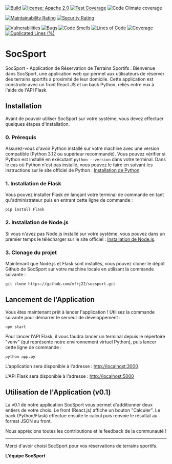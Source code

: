 [![Build](https://github.com/mfrj22/socsport/actions/workflows/build2.yml/badge.svg)](https://github.com/mfrj22/socsport/actions/workflows/build2.yml)
[![license: Apache 2.0](https://img.shields.io/badge/license-Apache_2.0-green)](LICENSE)
[![Test Coverage](https://api.codeclimate.com/v1/badges/a99728c8bb5241ef2c7f/test_coverage)](https://codeclimate.com/github/mfrj22/socsport/test_coverage)
![Code Climate coverage](https://img.shields.io/codeclimate/:format/:user/:repo)

[![Maintainability Rating](https://sonarcloud.io/api/project_badges/measure?project=mfrj22_socsport&metric=sqale_rating)](https://sonarcloud.io/summary/new_code?id=mfrj22_socsport)
[![Security Rating](https://sonarcloud.io/api/project_badges/measure?project=mfrj22_socsport&metric=security_rating)](https://sonarcloud.io/summary/new_code?id=mfrj22_socsport)

[![Vulnerabilities](https://sonarcloud.io/api/project_badges/measure?project=mfrj22_socsport&metric=vulnerabilities)](https://sonarcloud.io/summary/new_code?id=mfrj22_socsport)
[![Bugs](https://sonarcloud.io/api/project_badges/measure?project=mfrj22_socsport&metric=bugs)](https://sonarcloud.io/summary/new_code?id=mfrj22_socsport)
[![Code Smells](https://sonarcloud.io/api/project_badges/measure?project=mfrj22_socsport&metric=code_smells)](https://sonarcloud.io/summary/new_code?id=mfrj22_socsport)
[![Lines of Code](https://sonarcloud.io/api/project_badges/measure?project=mfrj22_socsport&metric=ncloc)](https://sonarcloud.io/summary/new_code?id=mfrj22_socsport)
[![Coverage](https://sonarcloud.io/api/project_badges/measure?project=mfrj22_socsport&metric=coverage)](https://sonarcloud.io/summary/new_code?id=mfrj22_socsport)
[![Duplicated Lines (%)](https://sonarcloud.io/api/project_badges/measure?project=mfrj22_socsport&metric=duplicated_lines_density)](https://sonarcloud.io/summary/new_code?id=mfrj22_socsport)

# SocSport

SocSport - Application de Réservation de Terrains Sportifs :
Bienvenue dans SocSport, une application web qui permet aux utilisateurs de réserver des terrains sportifs à proximité de leur domicile. Cette application est construite avec un front React JS et un back Python, reliés entre eux à l'aide de l'API Flask.

## Installation
Avant de pouvoir utiliser SocSport sur votre système, vous devez effectuer quelques étapes d'installation. 

### 0. Prérequis
Assurez-vous d'avoir Python installé sur votre machine avec une version compatible (Python 3.12 ou supérieur recommandé). Vous pouvez vérifier si Python est installé en exécutant `python --version` dans votre terminal. Dans le cas où Python n'est pas installé, vous pouvez le faire en suivant les instructions sur le site officiel de Python : [Installation de Python](https://www.python.org/downloads/).

### 1. Installation de Flask
Vous pouvez installer Flask en lançant votre terminal de commande en tant qu'administrateur puis en entrant cette ligne de commande :

```
pip install Flask
```

### 2. Installation de Node.js
Si vous n'avez pas Node.js installé sur votre système, vous pouvez dans un premier temps le télécharger sur le site officiel : [Installation de Node.js](https://nodejs.org/fr).

### 3. Clonage du projet
Maintenant que Node.js et Flask sont installés, vous pouvez cloner le dépôt Github de SocSport sur votre machine locale en utilisant la commande suivante :

```
git clone https://github.com/mfrj22/socsport.git
```

## Lancement de l'Application
Vous êtes maintenant prêt à lancer l'application !
Utilisez la commande suivante pour démarrer le serveur de développement :

```
npm start
```
Pour lancer l'API Flask, il vous faudra lancer un terminal depuis le répertoire "venv" (qui représente notre environnement virtuel Python), puis lancer cette ligne de commande :

```
python app.py
```

L'application sera disponible à l'adresse : [http://localhost:3000](http://localhost:3000)

L'API Flask sera disponible à l'adresse : [http://localhost:5000](http://localhost:5000)

## Utilisation de l'Application (v0.1)
La v0.1 de notre application SocSport vous permet d'additionner deux entiers de votre choix.
Le front (React.js) affiche un bouton "Calculer".
Le back (Python/Flask) effectue ensuite le calcul puis renvoie le résultat au format JSON au front.

Nous apprécions toutes les contributions et le feedback de la communauté !

---

Merci d'avoir choisi SocSport pour vos réservations de terrains sportifs. 

**L'équipe SocSport**
